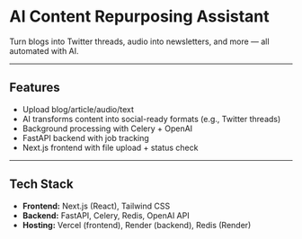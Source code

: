 # AI Content Repurposing Assistant

Turn blogs into Twitter threads, audio into newsletters, and more — all automated with AI.

---

## Features

- Upload blog/article/audio/text
- AI transforms content into social-ready formats (e.g., Twitter threads)
- Background processing with Celery + OpenAI
- FastAPI backend with job tracking
- Next.js frontend with file upload + status check

---

## Tech Stack

- **Frontend:** Next.js (React), Tailwind CSS
- **Backend:** FastAPI, Celery, Redis, OpenAI API
- **Hosting:** Vercel (frontend), Render (backend), Redis (Render)
